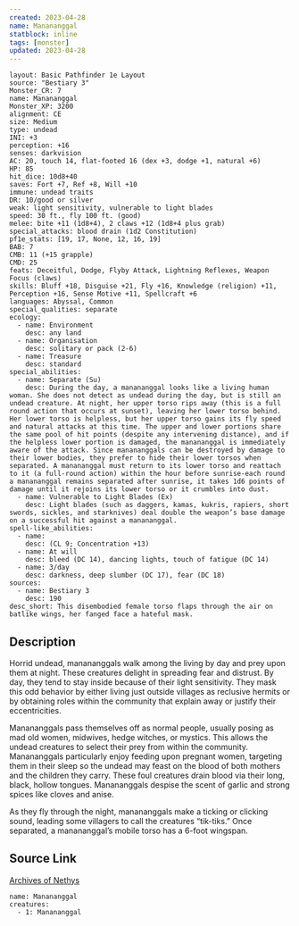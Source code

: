 ```yaml
---
created: 2023-04-28
name: Manananggal
statblock: inline
tags: [monster]
updated: 2023-04-28
---
```

```statblock
layout: Basic Pathfinder 1e Layout
source: "Bestiary 3"
Monster_CR: 7
name: Manananggal
Monster_XP: 3200
alignment: CE
size: Medium
type: undead
INI: +3
perception: +16
senses: darkvision
AC: 20, touch 14, flat-footed 16 (dex +3, dodge +1, natural +6)
HP: 85
hit_dice: 10d8+40
saves: Fort +7, Ref +8, Will +10
immune: undead traits
DR: 10/good or silver
weak: light sensitivity, vulnerable to light blades
speed: 30 ft., fly 100 ft. (good)
melee: bite +11 (1d8+4), 2 claws +12 (1d8+4 plus grab)
special_attacks: blood drain (1d2 Constitution)
pf1e_stats: [19, 17, None, 12, 16, 19]
BAB: 7
CMB: 11 (+15 grapple)
CMD: 25
feats: Deceitful, Dodge, Flyby Attack, Lightning Reflexes, Weapon Focus (claws)
skills: Bluff +18, Disguise +21, Fly +16, Knowledge (religion) +11, Perception +16, Sense Motive +11, Spellcraft +6
languages: Abyssal, Common
special_qualities: separate
ecology:
  - name: Environment
    desc: any land
  - name: Organisation
    desc: solitary or pack (2-6)
  - name: Treasure
    desc: standard
special_abilities:
  - name: Separate (Su)
    desc: During the day, a manananggal looks like a living human woman. She does not detect as undead during the day, but is still an undead creature. At night, her upper torso rips away (this is a full round action that occurs at sunset), leaving her lower torso behind. Her lower torso is helpless, but her upper torso gains its fly speed and natural attacks at this time. The upper and lower portions share the same pool of hit points (despite any intervening distance), and if the helpless lower portion is damaged, the manananggal is immediately aware of the attack. Since manananggals can be destroyed by damage to their lower bodies, they prefer to hide their lower torsos when separated. A manananggal must return to its lower torso and reattach to it (a full-round action) within the hour before sunrise-each round a manananggal remains separated after sunrise, it takes 1d6 points of damage until it rejoins its lower torso or it crumbles into dust.
  - name: Vulnerable to Light Blades (Ex)
    desc: Light blades (such as daggers, kamas, kukris, rapiers, short swords, sickles, and starknives) deal double the weapon’s base damage on a successful hit against a manananggal.
spell-like_abilities:
  - name:
    desc: (CL 9; Concentration +13)
  - name: At will
    desc: bleed (DC 14), dancing lights, touch of fatigue (DC 14)
  - name: 3/day
    desc: darkness, deep slumber (DC 17), fear (DC 18)
sources:
  - name: Bestiary 3
    desc: 190
desc_short: This disembodied female torso flaps through the air on batlike wings, her fanged face a hateful mask.
```
## Description
Horrid undead, manananggals walk among the living by day and prey upon them at night. These creatures delight in spreading fear and distrust. By day, they tend to stay inside because of their light sensitivity. They mask this odd behavior by either living just outside villages as reclusive hermits or by obtaining roles within the community that explain away or justify their eccentricities.

Manananggals pass themselves off as normal people, usually posing as mad old women, midwives, hedge witches, or mystics. This allows the undead creatures to select their prey from within the community. Manananggals particularly enjoy feeding upon pregnant women, targeting them in their sleep so the undead may feast on the blood of both mothers and the children they carry. These foul creatures drain blood via their long, black, hollow tongues. Manananggals despise the scent of garlic and strong spices like cloves and anise.

As they fly through the night, manananggals make a ticking or clicking sound, leading some villagers to call the creatures “tik-tiks.” Once separated, a manananggal’s mobile torso has a 6-foot wingspan.
## Source Link
[Archives of Nethys](https://aonprd.com/MonsterDisplay.aspx?ItemName=Manananggal)
```encounter-table
name: Manananggal
creatures:
  - 1: Manananggal
```
